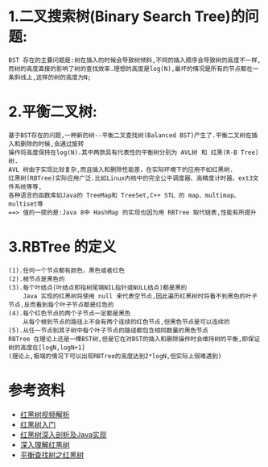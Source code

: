 

# 1.二叉搜索树(Binary Search Tree)的问题:
	BST 存在的主要问题是:树在插入的时候会导致树倾斜,不同的插入顺序会导致树的高度不一样,
	而树的高度直接的影响了树的查找效率.理想的高度是log(N),最坏的情况是所有的节点都在一条斜线上,这样的树的高度为N;
# 2.平衡二叉树:
	基于BST存在的问题,一种新的树--平衡二叉查找树(Balanced BST)产生了.平衡二叉树在插入和删除的时候,会通过旋转
	操作将高度保持在log(N).其中两款具有代表性的平衡树分别为 AVL树 和 红黑(R-B Tree)树.
	AVL 树由于实现比较复杂,而且插入和删除性能差，在实际环境下的应用不如红黑树.
	红黑树(RBTree)实际应用广泛.比如Linux内核中的完全公平调度器、高精度计时器、ext3文件系统等等,
	各种语言的函数库如Java的 TreeMap和 TreeSet,C++ STL 的 map、multimap、multiset等
	==> 值的一提的是:Java 8中 HashMap 的实现也因为用 RBTree 取代链表,性能有所提升
# 3.RBTree 的定义
	(1).任何一个节点都有颜色，黑色或者红色
	(2).根节点是黑色的
	(3).每个叶结点(叶结点即指树尾端NIL指针或NULL结点)都是黑的
		Java 实现的红黑树将使用 null 来代表空节点,因此遍历红黑树时将看不到黑色的叶子节点,反而看到每个叶子节点都是红色的
	(4).每个红色节点的两个子节点一定都是黑色
		从每个根到节点的路径上不会有两个连续的红色节点,但黑色节点是可以连续的
	(5).从任一节点到其子树中每个叶子节点的路径都包含相同数量的黑色节点
	RBTree 在理论上还是一棵BST树,但是它在对BST的插入和删除操作时会维持树的平衡,即保证树的高度在[logN,logN+1]
	(理论上,极端的情况下可以出现RBTree的高度达到2*logN,但实际上很难遇到)


# 参考资料

 * [红黑树视频解析](http://www.csanimated.com/animation.php?t=Red-black_tree)
 * [红黑树入门](http://blog.csdn.net/v_JULY_v/article/details/6105630)
 * [红黑树深入剖析及Java实现](http://tech.meituan.com/redblack-tree.html)
 * [深入理解红黑树](http://blog.csdn.net/u011240877/article/details/53329023)
 * [平衡查找树之红黑树](http://www.cnblogs.com/yangecnu/p/Introduce-Red-Black-Tree.html)






